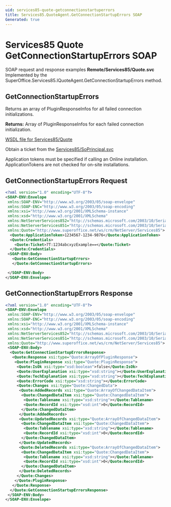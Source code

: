```yaml
---
uid: services85-quote-getconnectionstartuperrors
title: Services85.QuoteAgent.GetConnectionStartupErrors SOAP
Generated: true
---
```


# Services85 Quote GetConnectionStartupErrors SOAP

SOAP request and response examples **Remote/Services85/Quote.svc**
Implemented by the <see cref="M:SuperOffice.Services85.IQuoteAgent.GetConnectionStartupErrors">SuperOffice.Services85.IQuoteAgent.GetConnectionStartupErrors</see> method.

## GetConnectionStartupErrors

Returns an array of PluginResponseInfos for all failed connection initializations.


**Returns:** Array of PluginResponseInfos for each failed connection initialization.


[WSDL file for Services85/Quote](../Services85-Quote.md)

Obtain a ticket from the [Services85/SoPrincipal.svc](../SoPrincipal/SoPrincipal.md)

Application tokens must be specified if calling an Online installation. ApplicationTokens are not checked for on-site installations.

## GetConnectionStartupErrors Request

```xml
<?xml version="1.0" encoding="UTF-8"?>
<SOAP-ENV:Envelope
 xmlns:SOAP-ENV="http://www.w3.org/2003/05/soap-envelope"
 xmlns:SOAP-ENC="http://www.w3.org/2003/05/soap-encoding"
 xmlns:xsi="http://www.w3.org/2001/XMLSchema-instance"
 xmlns:xsd="http://www.w3.org/2001/XMLSchema"
 xmlns:NetServerServices852="http://schemas.microsoft.com/2003/10/Serialization/Arrays"
 xmlns:NetServerServices851="http://schemas.microsoft.com/2003/10/Serialization/"
 xmlns:Quote="http://www.superoffice.net/ws/crm/NetServer/Services85">
  <Quote:ApplicationToken>1234567-1234-9876</Quote:ApplicationToken>
  <Quote:Credentials>
    <Quote:Ticket>7T:1234abcxyzExample==</Quote:Ticket>
  </Quote:Credentials>
 <SOAP-ENV:Body>
   <Quote:GetConnectionStartupErrors>
   </Quote:GetConnectionStartupErrors>

 </SOAP-ENV:Body>
</SOAP-ENV:Envelope>

```


## GetConnectionStartupErrors Response

```xml
<?xml version="1.0" encoding="UTF-8"?>
<SOAP-ENV:Envelope
 xmlns:SOAP-ENV="http://www.w3.org/2003/05/soap-envelope"
 xmlns:SOAP-ENC="http://www.w3.org/2003/05/soap-encoding"
 xmlns:xsi="http://www.w3.org/2001/XMLSchema-instance"
 xmlns:xsd="http://www.w3.org/2001/XMLSchema"
 xmlns:NetServerServices852="http://schemas.microsoft.com/2003/10/Serialization/Arrays"
 xmlns:NetServerServices851="http://schemas.microsoft.com/2003/10/Serialization/"
 xmlns:Quote="http://www.superoffice.net/ws/crm/NetServer/Services85">
 <SOAP-ENV:Body>
  <Quote:GetConnectionStartupErrorsResponse>
   <Quote:Response xsi:type="Quote:ArrayOfPluginResponse">
    <Quote:PluginResponse xsi:type="Quote:PluginResponse">
     <Quote:IsOk xsi:type="xsd:boolean">false</Quote:IsOk>
     <Quote:UserExplanation xsi:type="xsd:string"></Quote:UserExplanation>
     <Quote:TechExplanation xsi:type="xsd:string"></Quote:TechExplanation>
     <Quote:ErrorCode xsi:type="xsd:string"></Quote:ErrorCode>
     <Quote:Changes xsi:type="Quote:ChangedData">
      <Quote:AddedRecords xsi:type="Quote:ArrayOfChangedDataItem">
       <Quote:ChangedDataItem xsi:type="Quote:ChangedDataItem">
        <Quote:Tablename xsi:type="xsd:string"></Quote:Tablename>
        <Quote:RecordId xsi:type="xsd:int">0</Quote:RecordId>
       </Quote:ChangedDataItem>
      </Quote:AddedRecords>
      <Quote:UpdatedRecords xsi:type="Quote:ArrayOfChangedDataItem">
       <Quote:ChangedDataItem xsi:type="Quote:ChangedDataItem">
        <Quote:Tablename xsi:type="xsd:string"></Quote:Tablename>
        <Quote:RecordId xsi:type="xsd:int">0</Quote:RecordId>
       </Quote:ChangedDataItem>
      </Quote:UpdatedRecords>
      <Quote:DeletedRecords xsi:type="Quote:ArrayOfChangedDataItem">
       <Quote:ChangedDataItem xsi:type="Quote:ChangedDataItem">
        <Quote:Tablename xsi:type="xsd:string"></Quote:Tablename>
        <Quote:RecordId xsi:type="xsd:int">0</Quote:RecordId>
       </Quote:ChangedDataItem>
      </Quote:DeletedRecords>
     </Quote:Changes>
    </Quote:PluginResponse>
   </Quote:Response>
  </Quote:GetConnectionStartupErrorsResponse>
 </SOAP-ENV:Body>
</SOAP-ENV:Envelope>

```

